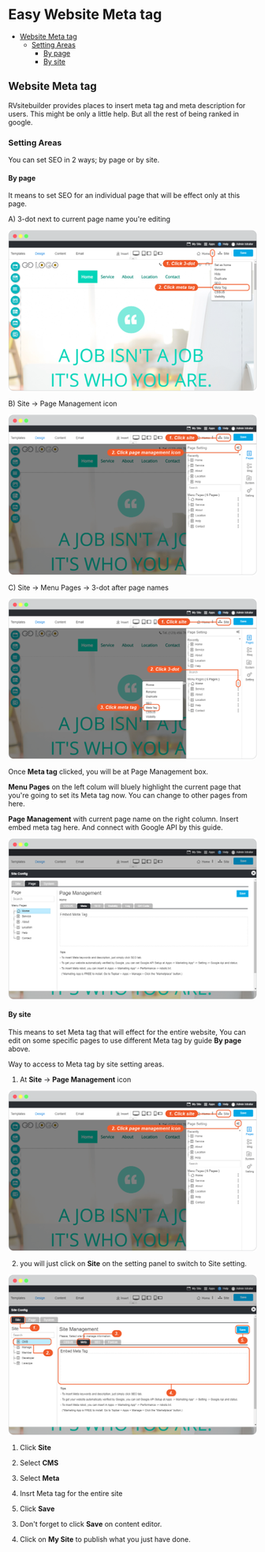 # Easy Website Meta tag

-   [Website Meta tag](#website-meta-tag)
    -   [Setting Areas](#setting-areas)
        -   [By page](#by-page)
        -   [By site](#by-site)

## Website Meta tag

RVsitebuilder provides places to insert meta tag and meta description for users. This might be only a little help. But all the rest of being ranked in google.

### Setting Areas

You can set SEO in 2 ways; by page or by site.

#### By page

It means to set SEO for an individual page that will be effect only at this page.

A) 3-dot next to current page name you're editing

![image](images/website_meta_tag/img_meta_tag_01_setting_3_dot.png)

B) Site -> Page Management icon

![image](images/website_meta_tag/img_meta_tag_02_setting_page_management_icon.png)

C) Site -> Menu Pages -> 3-dot after page names

![image](images/website_meta_tag/img_meta_tag_03_setting_3_dot_on_site.png)

Once **Meta tag** clicked, you will be at Page Management box.

**Menu Pages** on the left colum will bluely highlight the current page that you're going to set its Meta tag now. You can change to other pages from here.

**Page Management** with current page name on the right column. Insert embed meta tag here. And connect with Google API by this guide.

![image](images/website_meta_tag/img_meta_tag_04_site_config.png)

#### By site

This means to set Meta tag that will effect for the entire website, You can edit on some specific pages to use different Meta tag by guide **By page** above.

Way to access to Meta tag by site setting areas.

1. At **Site** -> **Page Management** icon

![image](images/website_meta_tag/img_meta_tag_02_setting_page_management_icon.png)

2. you will just click on **Site** on the setting panel to switch to Site setting.

![image](images/website_meta_tag/img_meta_tag_05_by_site.png)

1) Click **Site**

2) Select **CMS**

3) Select **Meta**

4) Insrt Meta tag for the entire site

5) Click **Save**

3. Don't forget to click **Save** on content editor.

4. Click on **My Site** to publish what you just have done.
